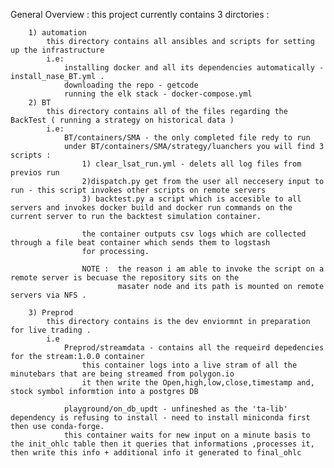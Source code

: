 General Overview :
    this project currently contains 3 dirctories :

        1) automation 
            this directory contains all ansibles and scripts for setting up the infrastructure
            i.e:
                installing docker and all its dependencies automatically - install_nase_BT.yml .
                downloading the repo - getcode
                running the elk stack - docker-compose.yml
        2) BT 
            this directory contains all of the files regarding the BackTest ( running a strategy on historical data )
            i.e:
                BT/containers/SMA - the only completed file redy to run
                under BT/containers/SMA/strategy/luanchers you will find 3 scripts :
                    1) clear_lsat_run.yml - delets all log files from previos run
                    2)dispatch.py get from the user all neccesery input to run - this script invokes other scripts on remote servers
                    3) backtest.py a script which is accesible to all servers and invokes docker build and docker run commands on the current server to run the backtest simulation container.

                    the container outputs csv logs which are collected through a file beat container which sends them to logstash 
                    for processing.

                    NOTE :  the reason i am able to invoke the script on a remote server is becuase the repository sits on the 
                            masater node and its path is mounted on remote servers via NFS .

        3) Preprod 
            this directory contains is the dev enviormnt in preparation for live trading .
            i.e
                Preprod/streamdata - contains all the requeird depedencies for the stream:1.0.0 container
                    this container logs into a live stram of all the minutebars that are being streamed from polygon.io
                    it then write the Open,high,low,close,timestamp and, stock symbol informtion into a postgres DB
                
                playground/on_db_updt - unfineshed as the 'ta-lib' dependency is refusing to install - need to install miniconda first then use conda-forge.
                this container waits for new input on a minute basis to the init_ohlc table then it queries that informations ,processes it, then write this info + additional info it generated to final_ohlc

                
